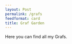 ```yaml
---
layout: Post
permalink: /grafs
feedformat: card
title: Graf Garden
---
```


Here you can find all my Grafs.